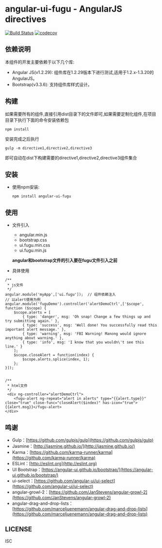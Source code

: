 # angular-ui-fugu - AngularJS directives 

[![Build Status](https://travis-ci.org/xgfe/angular-ui-fugu.svg?branch=master)](https://travis-ci.org/xgfe/angular-ui-fugu)
[![codecov](https://codecov.io/gh/xgfe/angular-ui-fugu/branch/master/graph/badge.svg)](https://codecov.io/gh/xgfe/angular-ui-fugu)

## 依赖说明
本组件的开发主要依赖于以下几个库:

- Angular JS(v1.2.29): 组件库在1.2.29版本下进行测试,适用于1.2.x-1.3.20的AngularJS。
- Bootstrap(v3.3.6): 支持组件库样式设计。

## 构建
如果需要所有的组件,直接引用dist目录下的文件即可,如果需要定制化组件,在项目目录下执行下面的命令安装依赖包

```
npm install
```
安装完成之后执行

```
gulp -m directive1,directive2,directive3
```
即可自动在dist下构建需要的directive1,directive2,directive3组件集合

## 安装
- 使用npm安装:

	```
	npm install angular-ui-fugu
	```

## 使用
- 文件引入
	- angular.min.js
	- bootstrap.css
	- ui.fugu.min.css
	- ui.fugu.min.js

	**angular和bootstrap文件的引入要在fugu文件引入之前**
- 具体使用

```
/**
 * js文件
 */
angular.module('myApp',['ui.fugu']);  // 组件依赖注入
// 以alert使用为例
angular.module('fuguDemo').controller('alertDemoCtrl',['$scope', function ($scope) {
    $scope.alerts = [
        { type: 'danger', msg: 'Oh snap! Change a few things up and try submitting again.' },
        { type: 'success', msg: 'Well done! You successfully read this important alert message.' },
        { type: 'warning', msg: 'FBI Warning! Manong would ignore anything about warning.' },
        { type: 'info', msg: 'I know that you wouldn\'t see this line.' }
    ];
    $scope.closeAlert = function(index) {
        $scope.alerts.splice(index, 1);
    };
}]);


/**
 * html文件
 */
 <div ng-controller="alertDemoCtrl">
    <fugu-alert ng-repeat="alert in alerts" type="{{alert.type}}" close="true" close-func="closeAlert($index)" has-icon="true">{{alert.msg}}</fugu-alert>
</div>

```
## 鸣谢
- Gulp：[https://github.com/gulpjs/gulp](https://github.com/gulpjs/gulp)
- Jasmine：[http://jasmine.github.io/](http://jasmine.github.io/)
- Karma：[https://github.com/karma-runner/karma](https://github.com/karma-runner/karma)
- ESLint：[http://eslint.org](http://eslint.org)
- UI Bootstrap：[https://angular-ui.github.io/bootstrap/](https://angular-ui.github.io/bootstrap/)
- ui-select：[https://github.com/angular-ui/ui-select](https://github.com/angular-ui/ui-select)
- angular-growl-2：[https://github.com/JanStevens/angular-growl-2](https://github.com/JanStevens/angular-growl-2)
- angular-drag-and-drop-lists：[https://github.com/marceljuenemann/angular-drag-and-drop-lists](https://github.com/marceljuenemann/angular-drag-and-drop-lists)


## LICENSE
ISC
